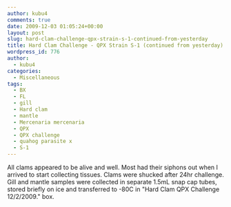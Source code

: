 ```yaml
---
author: kubu4
comments: true
date: 2009-12-03 01:05:24+00:00
layout: post
slug: hard-clam-challenge-qpx-strain-s-1-continued-from-yesterday
title: Hard Clam Challenge - QPX Strain S-1 (continued from yesterday)
wordpress_id: 776
author:
  - kubu4
categories:
  - Miscellaneous
tags:
  - BX
  - FL
  - gill
  - Hard clam
  - mantle
  - Mercenaria mercenaria
  - QPX
  - QPX challenge
  - quahog parasite x
  - S-1
---
```


All clams appeared to be alive and well. Most had their siphons out when I arrived to start collecting tissues. Clams were shucked after 24hr challenge. Gill and mantle samples were collected in separate 1.5mL snap cap tubes, stored briefly on ice and transferred to -80C in "Hard Clam QPX Challenge 12/2/2009." box.
